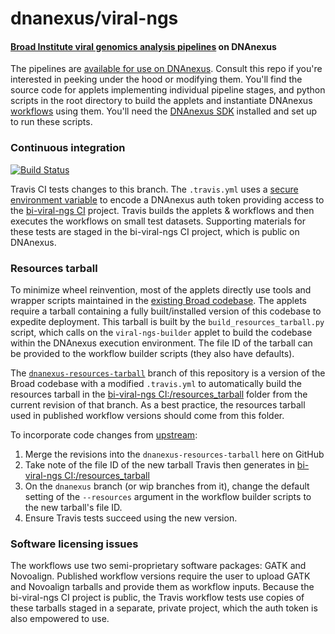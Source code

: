 # dnanexus/viral-ngs

#### [Broad Institute viral genomics analysis pipelines](https://github.com/broadinstitute/viral-ngs) on DNAnexus

The pipelines are [available for use on DNAnexus](https://platform.dnanexus.com/projects/BXx29vQ0y3FfPJv100237B88/data/). Consult this repo if you're interested in peeking under the hood or modifying them. You'll find the source code for applets implementing individual pipeline stages, and python scripts in the root directory to build the applets and instantiate DNAnexus [workflows](https://wiki.dnanexus.com/UI/Workflows) using them. You'll need the [DNAnexus SDK](https://wiki.dnanexus.com/Command-Line-Client/Quickstart) installed and set up to run these scripts.

### Continuous integration

[![Build Status](https://travis-ci.org/dnanexus/viral-ngs.svg?branch=dnanexus)](https://travis-ci.org/dnanexus/viral-ngs)

Travis CI tests changes to this branch. The `.travis.yml` uses a [secure environment variable](http://docs.travis-ci.com/user/environment-variables/#Secure-Variables) to encode a DNAnexus auth token providing access to the [bi-viral-ngs CI](https://platform.dnanexus.com/projects/BXBXK180x0z7x5kxq11p886f/data/) project. Travis builds the applets & workflows and then executes the workflows on small test datasets. Supporting materials for these tests are staged in the bi-viral-ngs CI project, which is public on DNAnexus.

### Resources tarball

To minimize wheel reinvention, most of the applets directly use tools and wrapper scripts maintained in the [existing Broad codebase](https://github.com/broadinstitute/viral-ngs). The applets require a tarball containing a fully built/installed version of this codebase to expedite deployment. This tarball is built by the `build_resources_tarball.py` script, which calls on the `viral-ngs-builder` applet to build the codebase within the DNAnexus execution environment. The file ID of the tarball can be provided to the workflow builder scripts (they also have defaults).

The [`dnanexus-resources-tarball`](https://github.com/dnanexus/viral-ngs/tree/dnanexus-resources-tarball) branch of this repository is a version of the Broad codebase with a modified `.travis.yml` to automatically build the resources tarball in the [bi-viral-ngs CI:/resources_tarball](https://platform.dnanexus.com/projects/BXBXK180x0z7x5kxq11p886f/data/resources_tarball) folder from the current revision of that branch. As a best practice, the resources tarball used in published workflow versions should come from this folder.

To incorporate code changes from [upstream](https://github.com/broadinstitute/viral-ngs):

1. Merge the revisions into the `dnanexus-resources-tarball` here on GitHub
2. Take note of the file ID of the new tarball Travis then generates in [bi-viral-ngs CI:/resources_tarball](https://platform.dnanexus.com/projects/BXBXK180x0z7x5kxq11p886f/data/resources_tarball)
3. On the `dnanexus` branch (or wip branches from it), change the default setting of the `--resources` argument in the workflow builder scripts to the new tarball's file ID.
4. Ensure Travis tests succeed using the new version.

### Software licensing issues

The workflows use two semi-proprietary software packages: GATK and Novoalign. Published workflow versions require the user to upload GATK and Novoalign tarballs and provide them as workflow inputs. Because the bi-viral-ngs CI project is public, the Travis workflow tests use copies of these tarballs staged in a separate, private project, which the auth token is also empowered to use.
